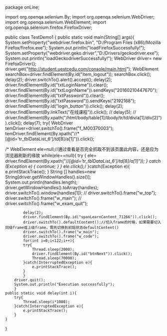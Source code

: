 package onLine;

import org.openqa.selenium.By;
import org.openqa.selenium.WebDriver;
import org.openqa.selenium.WebElement;
import org.openqa.selenium.firefox.FirefoxDriver;

public class TestDemo1 {
	public static void main(String[] args){
		System.setProperty("webdriver.firefox.bin", "D:/Program Files (x86)/Mozilla Firefox/firefox.exe");
		System.out.println("loadFirefoxSuccessfully!");
		System.setProperty("webdriver.geko.driver","D:/Drivers/geckodriver.exe");
		System.out.println("loadGeckodriverSuccessfully!");
		WebDriver driver= new FirefoxDriver();
		driver.get("http://student.uestcedu.com/console/main.html");
		WebElement searchBox=driver.findElement(By.id("item_logout"));
		searchBox.click();
		delay(2);
		driver.switchTo().alert().accept();
		delay(2);
		driver.findElement(By.id("txtLoginName")).clear();
		driver.findElement(By.id("txtLoginName")).sendKeys("20160210447670");
		driver.findElement(By.id("txtPassword")).clear();
		driver.findElement(By.id("txtPassword")).sendKeys("2192168");		
		driver.findElement(By.id("login_button")).click();
		delay(2);
	    	driver.findElement(By.linkText("在线课程")).click();
//	    	delay(5);
//	    	driver.findElement(By.xpath("/html/body/table[1]/tbody/tr/td/div/a[1]/div[2]")).click();
	    	delay(7);
	    	try{
	    	WebDriver temDriver=driver.switchTo().frame("f_M00370003");
	    	temDriver.findElement(By.xpath("//*[@id='tr_tblDataList_6']/td[8]/a[1]")).click();
	    	
/*	    	WebElement ele=null;//通过查看是否完全抓取不到该页面此内容，还是应为浏览器刷新的缘故
	    	while(ele==null){
	    		try {
	    			ele= driver.findElement(By.xpath("//*[@id='tr_tblDataList_6']/td[8]/a[1]"));
				} catch (Exception e) {
					continue;
				}
	    	}
	    	ele.click();*/
	    	}catch(Exception e){
	    	e.printStackTrace();
	    	}
	    	String [] handles=new String[driver.getWindowHandles().size()];
	    	System.out.println(handles.length);
	   	driver.getWindowHandles().toArray(handles);
	    	driver.switchTo().window(handles[1]);
//	   	driver.switchTo().frame("w_top");
	    	driver.switchTo().frame("w_main");
//	    	driver.switchTo().frame("w_exam_quit");
	    
	    	delay(2);
	    	driver.findElement(By.id("spanLearnContent_71266")).click();
	    	driver.switchTo().defaultContent();//切入frame的时候，如果需要切入同级frame或上级frame，需先切换到初始状态defaultContent()
	    	driver.switchTo().frame("w_main");
	    	driver.switchTo().frame("w_code");
	    	for(int i=0;i<122;i++){
	    	try{
	    		Thread.sleep(2000);
	    		driver.findElement(By.id("btnNext")).click();
	    		Thread.sleep(70000);	
	    	}catch(InterruptedException e){
	    		e.printStackTrace();
	    	}
	    	}
		driver.quit();
		System.out.println("Execution successfully");
		}
	public static void delay(int i){
		try{
			Thread.sleep(i*1000);
		}catch(InterruptedException e){
			e.printStackTrace();
		}
	}
}
